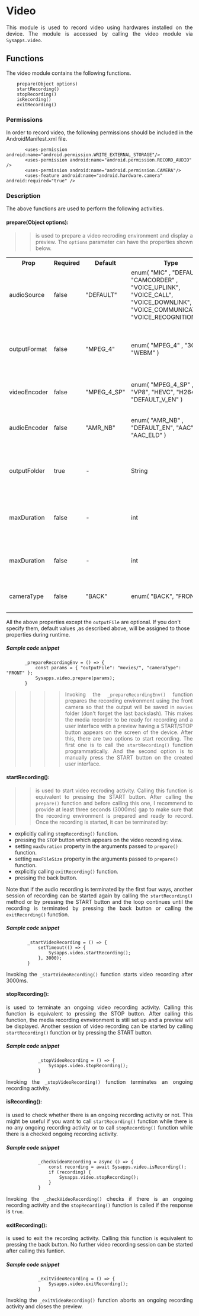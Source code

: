 # Video
<p style = "text-align: justify">This module is used to record video using hardwares installed on the device. The module is accessed by calling the video module via <code>Sysapps.video</code>.</p> 

## Functions
<p style = "text-align: justify">The video module contains the following functions.</p>

``` 
    prepare(Object options)
    startRecording()
    stopRecording()
    isRecording()
    exitRecording()
```

### Permissions
<p style = "text-align: justify">In order to record video, the following permissions should be included in the AndroidManifest.xml file.</p>
 
 ```
        <uses-permission android:name="android.permission.WRITE_EXTERNAL_STORAGE"/>
        <uses-permission android:name="android.permission.RECORD_AUDIO" />
        <uses-permission android:name="android.permission.CAMERA"/>
        <uses-feature android:name="android.hardware.camera" android:required="true" />
 ```


### Description
<p style = "text-align: justify">The above functions are used to perform the following activities.</p>

#### prepare(Object options): 

> ><p style = "text-align: justify">is used to prepare a video recroding environment and display a preview. The <code>options</code> parameter can have the properties shown below. 
    
<table>
<tr><th>Prop</th><th>Required</th><th>Default</th><th style =  "width: 150px">Type</th><th>Description</th></tr>
<tr><td>audioSource </td><td> false</td><td>"DEFAULT" </td><td>enum( "MIC" ,  "DEFAULT" , "CAMCORDER" ,  "VOICE_UPLINK",  "VOICE_CALL", "VOICE_DOWNLINK", "VOICE_COMMUNICATION",  "VOICE_RECOGNITION") </td><td style = "text-align: justify">An audio source which will be used for the during recording.</td></tr>
<tr><td>outputFormat  </td><td> false</td><td>"MPEG_4"</td><td>enum( "MPEG_4" , "3GPP", "WEBM" )</td><td style = "text-align: justify">An output format for the type of the media to be used for the output file.</td></tr>
<tr><td>videoEncoder</td><td> false</td><td> "MPEG_4_SP"</td><td> enum( "MPEG_4_SP" , "VP8",  "HEVC",  "H264", "DEFAULT_V_EN" )</td><td style = "text-align: justify">An encoder used to process video data.</td></tr>
<tr><td>audioEncoder</td><td> false</td><td>"AMR_NB" </td><td>enum( "AMR_NB" , "DEFAULT_EN",  "AAC",  "AAC_ELD" )</td><td style = "text-align: justify">An audio encoder used to process audio data.</td></tr>
<tr><td>outputFolder </td><td>true</td><td>-</td><td>String</td><td style = "text-align: justify">The path to the folder where the recorded video will be saved.</td></tr>
<tr><td>maxDuration</td><td> false</td><td>-</td><td>int</td><td style = "text-align: justify">The maximum duration (in milliseconds) of the recording.</td></tr>
<tr><td>maxDuration</td><td> false</td><td>-</td><td>int</td><td style = "text-align: justify">The maximum file size (in bytes) of the recoded file.</td></tr>
<tr><td>cameraType</td><td> false</td><td>"BACK"</td><td>enum( "BACK", "FRONT")</td><td style = "text-align: justify">The type of camera to be used for the recording.</td></tr>
</table>

All the above properties except the <code>outputFile</code> are optional. If you  don't specify them, default values ,as described above, will be assigned to those properties during runtime.

##### Sample code snippet
 ```
        _prepareRecordingEnv = () => {
        	const params = { "outputFile": "movies/", "cameraType": "FRONT" };
        	Sysapps.video.prepare(params);
        } 
 ```
>>>><p style = "text-align: justify">Invoking the <code>_prepareRecordingEnv()</code> function prepares the recording environment using the front camera so that the output will be saved in <code>movies</code> folder (don't forget the last backslash). This makes the media recorder to be ready for recording and a user interface with a preview having a START/STOP button appears on the screen of the device. After this, there are two options to start recording. The first one is to call the <code>startRecording()</code> function programmatically. And the second option is to manually press the START button on the created user interface.</p>

#### startRecording(): 

> ><p style = "text-align: justify">is used to start video recroding activity. Calling this function is equivalent to pressing the START button. After calling the <code>prepare()</code> function and before calling this one, I recommend to provide at least three seconds (3000ms) gap to make sure that the recording environment is prepared and ready to record. Once the recording is started, it can be terminated by:</p>

* explicitly calling <code>stopRecording()</code> function.
* pressing the <code>STOP</code> button which appears on the video recording view.
* setting <code>maxDuration</code> property in the arguments passed to <code>prepare()</code> function.
* setting <code>maxFileSize</code> property in the arguments passed to <code>prepare()</code> function.
* explicitly calling <code>exitRecording()</code> function.
* pressing the back button.

<p style = "text-align: justify">Note that if the audio recording is terminated by the first four ways, another session of recording can be started again by calling the <code>startRecording()</code> method or by pressing the START button and the loop continues until the recording is terminated by pressing the back button or calling the <code>exitRecording()</code> function.</p>

##### Sample code snippet

```
        _startVideoRecording = () => {
        	setTimeout(() => {
        		Sysapps.video.startRecording();
        	}, 3000);        	
        } 
```

<p style = "text-align: justify">Invoking the <code>_startVideoRecording()</code> function starts video recording after 3000ms.</p>

#### stopRecording(): 

<p style = "text-align: justify">is used to terminate an ongoing video recording activity. Calling this function is equivalent to pressing the STOP button. After calling this function, the media recording evnvironment is still set up and a preview will be displayed. Another session of video recording can be started by calling <code>startRecording()</code> function or by pressing the START button.</p>

##### Sample code snippet
```
            _stopVideoRecording = () => {
                Sysapps.video.stopRecording();
            } 
```
<p style = "text-align: justify">Invoking the <code>_stopVideoRecording()</code> function terminates an ongoing recording activity.</p>

#### isRecording(): 

<p style = "text-align: justify">is used to check whether there is an ongoing recording activity or not. This might be useful if you want to call <code>startRecording()</code> function while there is no any ongoing recording activity or to call <code>stopRecording()</code> function while there is a checked ongoing recording activity.</p>

##### Sample code snippet
```
            _checkVideoRecording = async () => {
                const recording = await Sysapps.video.isRecording();
                if (recording) {
                	Sysapps.video.stopRecording();
                }
            } 
```
<p style = "text-align: justify">Invoking the <code>_checkVideoRecording()</code> checks if there is an ongoing recording activity and the <code>stopRecording()</code> function is called if the response is <code>true</code>.</p>

#### exitRecording(): 

<p style = "text-align: justify">is used to exit the recording activity. Calling this function is equivalent to pressing the back button. No further video recording session can be started after calling this funtion.</p>

 ##### Sample code snippet
```
            _exitVideoRecording = () => {
                Sysapps.video.exitRecording();
            } 
```
<p style = "text-align: justify">Invoking the <code>_exitVideoRecording()</code> function aborts an ongoing recording activity and closes the preview.</p>

